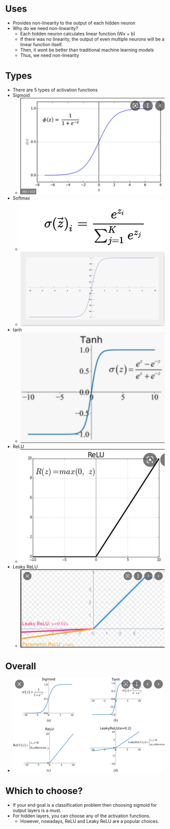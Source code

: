 # Uses
* Provides non-linearity to the output of each hidden neuron
* Why do we need non-linearity?
    * Each hidden neuron calculates linear function (Wx + b)
    * If there was no linearity, the output of even multiple neurons will be a linear function itself.
    * Then, it wont be better than traditional machine learning models
    * Thus, we need non-linearity

# Types
* There are 5 types of activation functions
* Sigmoid
    * ![](../assets/images/Sigmoid_Formula_and_Graph.png)
* Softmax
    * ![](../assets/images/Softmax_Formula.png)
    * ![](../assets/images/Softmax_Graph.png)
* tanh
    * ![](../assets/images/tanh_formula_and_graph.png)
* ReLU
    * ![](../assets/images/Relu_Formula_and_Graph.png)
* Leaky ReLU
    * ![](../assets/images/Leaky_relu_formula_and_graph.png)

# Overall
* ![](../assets/images/Activation_Functions_Except_Softmax.png)

# Which to choose?
* If your end goal is a classification problem then choosing sigmoid for output layers is a must.
* For hidden layers, you can choose any of the activation functions.
    * However, nowadays, ReLU and Leaky ReLU are a popular choices.